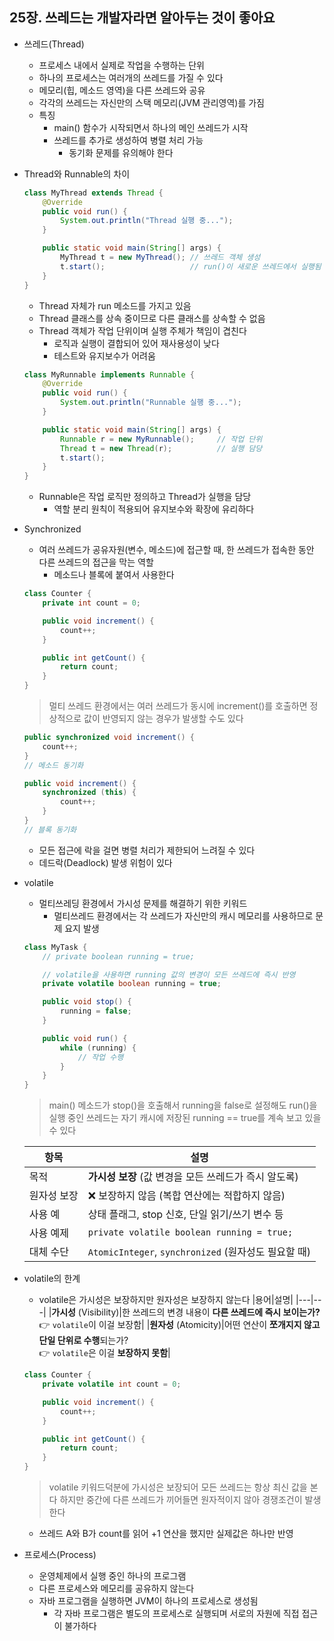 ## 25장. 쓰레드는 개발자라면 알아두는 것이 좋아요

* 쓰레드(Thread)
    - 프로세스 내에서 실제로 작업을 수행하는 단위
    - 하나의 프로세스는 여러개의 쓰레드를 가질 수 있다
    - 메모리(힙, 메소드 영역)을 다른 쓰레드와 공유
    - 각각의 쓰레드는 자신만의 스택 메모리(JVM 관리영역)를 가짐
    -  특징
        + main() 함수가 시작되면서 하나의 메인 쓰레드가 시작
        + 쓰레드를 추가로 생성하여 병렬 처리 가능
            + 동기화 문제를 유의해야 한다

* Thread와 Runnable의 차이
    ```java
    class MyThread extends Thread {
        @Override
        public void run() {
            System.out.println("Thread 실행 중...");
        }

        public static void main(String[] args) {
            MyThread t = new MyThread(); // 쓰레드 객체 생성
            t.start();                   // run()이 새로운 쓰레드에서 실행됨
        }
    }
    ```
    - Thread 자체가 run 메소드를 가지고 있음
    - Thread 클래스를 상속 중이므로 다른 클래스를 상속할 수 없음
    - Thread 객체가 작업 단위이며 실행 주체가 책임이 겹친다
        + 로직과 실행이 결합되어 있어 재사용성이 낮다
        + 테스트와 유지보수가 어려움

    ```java
    class MyRunnable implements Runnable {
        @Override
        public void run() {
            System.out.println("Runnable 실행 중...");
        }

        public static void main(String[] args) {
            Runnable r = new MyRunnable();     // 작업 단위
            Thread t = new Thread(r);          // 실행 담당
            t.start();
        }
    }
    ```
    - Runnable은 작업 로직만 정의하고 Thread가 실행을 담당
        + 역할 분리 원칙이 적용되어 유지보수와 확장에 유리하다

* Synchronized
    - 여러 쓰레드가 공유자원(변수, 메소드)에 접근할 때, 한 쓰레드가 접속한 동안 다른 쓰레드의 접근을 막는 역할
        + 메소드나 블록에 붙여서 사용한다
    ```java
    class Counter {
        private int count = 0;

        public void increment() {
            count++;
        }

        public int getCount() {
            return count;
        }
    }
    ```
    > 멀티 쓰레드 환경에서는 여러 쓰레드가 동시에 increment()를 호출하면 정상적으로 값이 반영되지 않는 경우가 발생할 수도 있다
    ```java
    public synchronized void increment() {
        count++;
    }
    // 메소드 동기화

    public void increment() {
        synchronized (this) {
            count++;
        }
    }
    // 블록 동기화
    ```
    - 모든 접근에 락을 걸면 병렬 처리가 제한되어 느려질 수 있다
    - 데드락(Deadlock) 발생 위험이 있다

* volatile
    - 멀티쓰레딩 환경에서 가시성 문제를 해결하기 위한 키워드
        + 멀티쓰레드 환경에서는 각 쓰레드가 자신만의 캐시 메모리를 사용하므로 문제 요지 발생
    ```java
    class MyTask {
        // private boolean running = true;

        // volatile을 사용하면 running 값의 변경이 모든 쓰레드에 즉시 반영
        private volatile boolean running = true;    

        public void stop() {
            running = false;
        }

        public void run() {
            while (running) {
                // 작업 수행
            }
        }
    }
    ```
    > main() 메소드가 stop()을 호출해서 running을 false로 설정해도 run()을 실행 중인 쓰레드는 자기 캐시에 저장된 running == true를 계속 보고 있을 수 있다

    |항목|설명|
    |---|---|
    |목적| **가시성 보장** (값 변경을 모든 쓰레드가 즉시 알도록)|
    |원자성 보장| ❌ 보장하지 않음 (복합 연산에는 적합하지 않음)|
    |사용 예|상태 플래그, stop 신호, 단일 읽기/쓰기 변수 등|
    |사용 예제|`private volatile boolean running = true;`|
    |대체 수단|`AtomicInteger`, `synchronized` (원자성도 필요할 때)|

* volatile의 한계
    - volatile은 가시성은 보장하지만 원자성은 보장하지 않는다
    |용어|설명|
    |---|---|
    |**가시성** (Visibility)|한 쓰레드의 변경 내용이 **다른 쓰레드에 즉시 보이는가?**<br>👉 `volatile`이 이걸 보장함|
    |**원자성** (Atomicity)|어떤 연산이 **쪼개지지 않고 단일 단위로 수행**되는가? <br>👉 `volatile`은 이걸 **보장하지 못함**|
    ```java
    class Counter {
        private volatile int count = 0;

        public void increment() {
            count++;
        }

        public int getCount() {
            return count;
        }
    }
    ```
    > volatile 키워드덕분에 가시성은 보장되어 모든 쓰레드는 항상 최신 값을 본다 하지만 중간에 다른 쓰레드가 끼어들면 원자적이지 않아 경쟁조건이 발생한다
    - 쓰레드 A와 B가 count를 읽어 +1 연산을 했지만 실제값은 하나만 반영

* 프로세스(Process)
    - 운영체제에서 실행 중인 하나의 프로그램
    - 다른 프로세스와 메모리를 공유하지 않는다
    - 자바 프로그램을 실행하면 JVM이 하나의 프로세스로 생성됨
        + 각 자바 프로그램은 별도의 프로세스로 실행되며 서로의 자원에 직접 접근이 불가하다